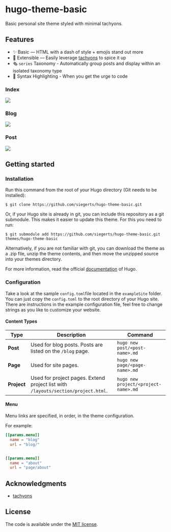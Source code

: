# hugo-theme-basic

Basic personal site theme styled with minimal tachyons.

## Features

- ✨ Basic — HTML with a dash of style + emojis stand out more
- 🌯 Extensible — Easily leverage [tachyons](https://tachyons.io/components/) to spice it up
- 🗞️ `series` Taxonomy - Automatically group posts and display within an isolated taxonomy type
- 🥑 Syntax Highlighting - When you get the urge to code

### Index

![](https://github.com/siegerts/hugo-theme-basic/blob/master/images/screenshot.png)

### Blog

![](https://github.com/siegerts/hugo-theme-basic/blob/master/images/screenshotBlog.png)

### Post

![](https://github.com/siegerts/hugo-theme-basic/blob/master/images/tn.png)

## Getting started

### Installation

Run this command from the root of your Hugo directory (Git needs to be installed):

```
$ git clone https://github.com/siegerts/hugo-theme-basic.git
```

Or, if your Hugo site is already in git, you can include this repository as a git submodule. This makes it easier to update this theme. For this you need to run:

```
$ git submodule add https://github.com/siegerts/hugo-theme-basic.git themes/hugo-theme-basic
```

Alternatively, if you are not familiar with git, you can download the theme as a .zip file, unzip the theme contents, and then move the unzipped source into your themes directory.

For more information, read the official [documentation](https://gohugo.io/themes/installing-and-using-themes) of Hugo.

### Configuration

Take a look at the sample `config.toml`file located in the `exampleSite` folder. You can just copy the `config.toml` to the root directory of your Hugo site. There are instructions in the example configuration file, feel free to change strings as you like to customize your website.

#### Content Types

| Type        | Description                                                                       | Command                              |
| ----------- | --------------------------------------------------------------------------------- | ------------------------------------ |
| **Post**    | Used for blog posts. Posts are listed on the `/blog` page.                        | `hugo new post/<post-name>.md`       |
| **Page**    | Used for site pages.                                                              | `hugo new page/<page-name>.md`       |
| **Project** | Used for project pages. Extend project list with `/layouts/section/project.html`. | `hugo new project/<project-name>.md` |

#### Menu

Menu links are specified, in order, in the theme configuration.

For example:

```toml
[[params.menu]]
  name = "blog"
  url = "blog/"


[[params.menu]]
  name = "about"
  url = "page/about"

```

## Acknowledgments

- [tachyons](http://tachyons.io/)

## License

The code is available under the [MIT license](https://github.com/siegerts/hugo-theme-basic/blob/master/LICENSE).
